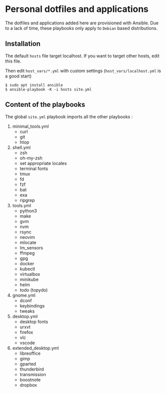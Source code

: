 # Personal dotfiles and applications

The dotfiles and applications added here are provisioned with Ansible. Due to a lack of time, these playbooks only apply to `Debian` based distributions.

## Installation

The default `hosts` file target localhost. If you want to target other hosts, edit this file.

Then edit `host_vars/*.yml` with custom settings (`host_vars/localhost.yml` is a good start)

```shell
$ sudo apt install ansible
$ ansible-playbook -K -i hosts site.yml
```

## Content of the playbooks

The global `site.yml` playbook imports all the other playbooks :

1. minimal_tools.yml
    - curl
    - git
    - htop
2. shell.yml
    - zsh
    - oh-my-zsh
    - set appropriate locales
    - terminal fonts
    - tmux
    - fd
    - fzf
    - bat
    - exa
    - ripgrep
3. tools.yml
    - python3
    - make
    - gvm
    - nvm
    - rsync
    - neovim
    - mlocate
    - lm_sensors
    - ffmpeg
    - gpg
    - docker
    - kubectl
    - virtualbox
    - minikube
    - helm
    - todo (topydo)
4. gnome.yml
    - dconf
    - keybindings
    - tweaks
5. desktop.yml
    - desktop fonts
    - urxvt
    - firefox
    - vlc
    - vscode
6. extended_desktop.yml
    - libreoffice
    - gimp
    - gparted
    - thunderbird
    - transmission
    - boostnote
    - dropbox
